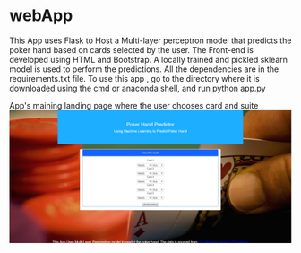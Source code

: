 # webApp
This App uses Flask to Host a Multi-layer perceptron model that predicts the poker hand based on cards selected by the user. The Front-end is developed using HTML and Bootstrap. A locally trained and pickled sklearn model is used to perform the predictions. All the dependencies are in the requirements.txt file. To use this app , go to the directory where it is downloaded using the cmd or anaconda shell, and 
run python app.py 

App's maining landing page where the user chooses card and suite
![alt text](https://github.com/mihird94/Machine-Learning-webApp/blob/master/front%20screen.PNG)






